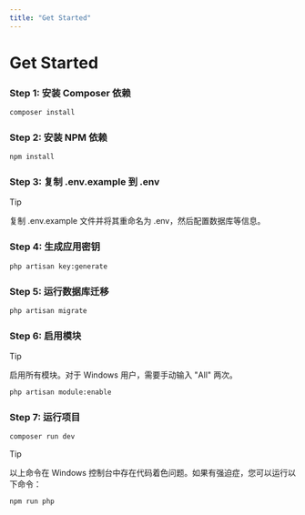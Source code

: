 ```yaml
---
title: "Get Started"
---
```


# Get Started
### Step 1: 安装 Composer 依赖
```bash
composer install
```

### Step 2: 安装 NPM 依赖
```bash
npm install
```
### Step 3: 复制 .env.example 到 .env
> [!TIP]
> 复制 .env.example 文件并将其重命名为 .env，然后配置数据库等信息。

### Step 4: 生成应用密钥
```bash
php artisan key:generate
```
### Step 5: 运行数据库迁移
```bash
php artisan migrate
```
### Step 6: 启用模块
> [!TIP]
> 启用所有模块。对于 Windows 用户，需要手动输入 "All" 两次。

```bash
php artisan module:enable
```

### Step 7: 运行项目
```bash
composer run dev
```
> [!TIP]
> 以上命令在 Windows 控制台中存在代码着色问题。如果有强迫症，您可以运行以下命令：
```bash
npm run php
```
